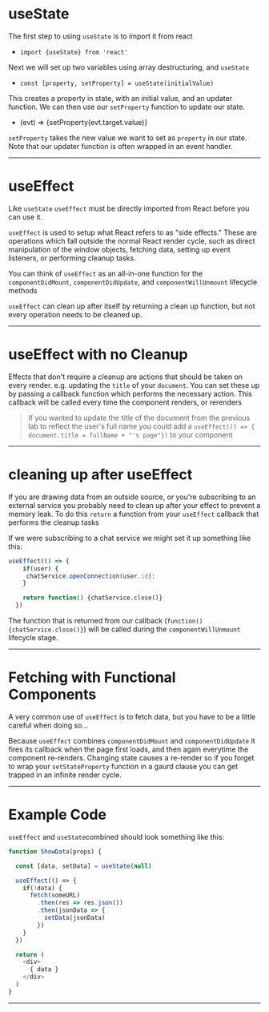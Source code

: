 


# useState

The first step to using `useState` is to import it from react

  - `import {useState} from 'react'`

Next we will set up two variables using array destructuring, and `useState`

  - `const [property, setProperty] = useState(initialValue)`

This creates a property in state, with an initial value, and an updater function. We can then use our `setProperty` function to update our state.

  - (evt) => {setProperty(evt.target.value)}

`setProperty` takes the new value we want to set as `property` in our state. Note that our updater function is often wrapped in an event handler.

---

# useEffect

Like `useState` `useEffect` must be directly imported from React before you can use it.

`useEffect` is used to setup what React refers to as "side effects." These are operations which fall outside the normal React render cycle, such as direct manipulation of the window objects, fetching data, setting up event listeners, or performing cleanup tasks.

You can think of `useEffect` as an all-in-one function for the `componentDidMount`, `componentDidUpdate`, and `componentWillUnmount` lifecycle methods

`useEffect` can clean up after itself by returning a clean up function, but not every operation needs to be cleaned up.

---

# useEffect with no Cleanup

Effects that don't require a cleanup are actions that should be taken on every render. e.g. updating the `title` of your `document`. You can set these up by passing a callback function which performs the necessary action. This callback will be called every time the component renders, or rerenders

> If you wanted to update the title of the document from the previous lab to reflect the user's full name you could add a `useEffect(() => { document.title = fullName + "'s page"})` to your component

---

# cleaning up after useEffect

If you are drawing data from an outside source, or you're subscribing to an external service you probably need to clean up after your effect to prevent a memory leak. To do this `return` a function from your `useEffect` callback that performs the cleanup tasks

If we were subscribing to a chat service we might set it up something like this: 

```js
useEffect(() => {
    if(user) {
     chatService.openConnection(user.id);
    }

    return function() {chatService.close()}
  })
```

The function that is returned from our callback (`function() {chatService.close()}`) will be called during the `componentWillUnmount` lifecycle stage.

---

# Fetching with Functional Components

A very common use of `useEffect` is to fetch data, but you have to be a little careful when doing so...

Because `useEffect` combines `componentDidMount` and `componentDidUpdate` it fires its callback when the page first loads, and then again everytime the component re-renders. Changing state causes a re-render so if you forget to wrap your `setStateProperty` function in a gaurd clause you can get trapped in an infinite render cycle.

---

# Example Code

`useEffect` and `useState`combined should look something like this:

```js
function ShowData(props) {

  const [data, setData] = useState(null)

  useEffect(() => {
    if(!data) {
      fetch(someURL)
        .then(res => res.json())
        .then(jsonData => {
          setData(jsonData)
        })
    }
  })

  return (
    <div>
      { data }
    </div>
  )
}
```

---

